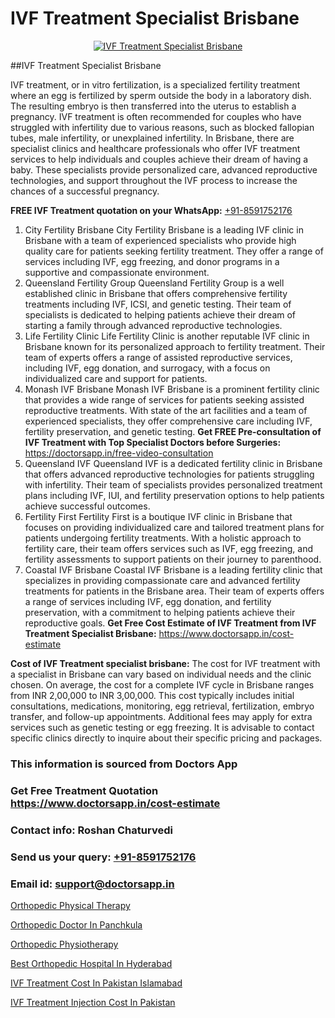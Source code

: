 # IVF Treatment Specialist Brisbane

<p align="center">
  <a href="https://doctorsapp.in/treatment/ivf-treatment">
    <img src="https://doctorsapp.co.in/uploads/treatment_image/ICSI.jpg" alt="IVF Treatment Specialist Brisbane">
  </a>
</p>
##IVF Treatment Specialist Brisbane

IVF treatment, or in vitro fertilization, is a specialized fertility treatment where an egg is fertilized by sperm outside the body in a laboratory dish. The resulting embryo is then transferred into the uterus to establish a pregnancy. IVF treatment is often recommended for couples who have struggled with infertility due to various reasons, such as blocked fallopian tubes, male infertility, or unexplained infertility. In Brisbane, there are specialist clinics and healthcare professionals who offer IVF treatment services to help individuals and couples achieve their dream of having a baby. These specialists provide personalized care, advanced reproductive technologies, and support throughout the IVF process to increase the chances of a successful pregnancy.

**FREE IVF Treatment quotation on your WhatsApp:**  [+91-8591752176](https://api.whatsapp.com/send?phone=8591752176)

1) City Fertility Brisbane
City Fertility Brisbane is a leading IVF clinic in Brisbane with a team of experienced specialists who provide high quality care for patients seeking fertility treatment. They offer a range of services including IVF, egg freezing, and donor programs in a supportive and compassionate environment.
2) Queensland Fertility Group
Queensland Fertility Group is a well established clinic in Brisbane that offers comprehensive fertility treatments including IVF, ICSI, and genetic testing. Their team of specialists is dedicated to helping patients achieve their dream of starting a family through advanced reproductive technologies.
3) Life Fertility Clinic
Life Fertility Clinic is another reputable IVF clinic in Brisbane known for its personalized approach to fertility treatment. Their team of experts offers a range of assisted reproductive services, including IVF, egg donation, and surrogacy, with a focus on individualized care and support for patients.
4) Monash IVF Brisbane
Monash IVF Brisbane is a prominent fertility clinic that provides a wide range of services for patients seeking assisted reproductive treatments. With state of the art facilities and a team of experienced specialists, they offer comprehensive care including IVF, fertility preservation, and genetic testing.
**Get FREE Pre-consultation of IVF Treatment with Top Specialist Doctors before Surgeries:** https://doctorsapp.in/free-video-consultation
5) Queensland IVF
Queensland IVF is a dedicated fertility clinic in Brisbane that offers advanced reproductive technologies for patients struggling with infertility. Their team of specialists provides personalized treatment plans including IVF, IUI, and fertility preservation options to help patients achieve successful outcomes.
6) Fertility First
Fertility First is a boutique IVF clinic in Brisbane that focuses on providing individualized care and tailored treatment plans for patients undergoing fertility treatments. With a holistic approach to fertility care, their team offers services such as IVF, egg freezing, and fertility assessments to support patients on their journey to parenthood.
7) Coastal IVF Brisbane
Coastal IVF Brisbane is a leading fertility clinic that specializes in providing compassionate care and advanced fertility treatments for patients in the Brisbane area. Their team of experts offers a range of services including IVF, egg donation, and fertility preservation, with a commitment to helping patients achieve their reproductive goals.
**Get Free Cost Estimate of IVF Treatment from IVF Treatment Specialist Brisbane:** https://www.doctorsapp.in/cost-estimate

**Cost of IVF Treatment specialist brisbane:**
The cost for IVF treatment with a specialist in Brisbane can vary based on individual needs and the clinic chosen. On average, the cost for a complete IVF cycle in Brisbane ranges from INR 2,00,000 to INR 3,00,000. This cost typically includes initial consultations, medications, monitoring, egg retrieval, fertilization, embryo transfer, and follow-up appointments. Additional fees may apply for extra services such as genetic testing or egg freezing. It is advisable to contact specific clinics directly to inquire about their specific pricing and packages.

### This information is sourced from Doctors App 
### Get Free Treatment Quotation https://www.doctorsapp.in/cost-estimate
### Contact info: Roshan Chaturvedi 
### Send us your query: [+91-8591752176](https://api.whatsapp.com/send?phone=8591752176) 
### Email id: support@doctorsapp.in

[Orthopedic Physical Therapy](https://www.linkedin.com/pulse/orthopedic-physical-therapy-doctorsappin-yu0sc?trackingId=8l56wE%2FUQkPdoAsoO%2BfgSA%3D%3D&lipi=urn%3Ali%3Apage%3Ad_flagship3_company_admin%3BcTUR6naWQkWjeA%2BR15noZQ%3D%3D)

[Orthopedic Doctor In Panchkula](https://www.linkedin.com/pulse/orthopedic-doctor-panchkula-doctorsapp-dhaka-njlde?trackingId=p6Z7hilyjxWuByT9sZBJ6g%3D%3D&lipi=urn%3Ali%3Apage%3Ad_flagship3_company_admin%3Bo%2BosOGJBSO63YocmsfjAZA%3D%3D)

[Orthopedic Physiotherapy](https://medium.com/@vimalrana22/orthopedic-physiotherapy-591046fcb03b)

[Best Orthopedic Hospital In Hyderabad](https://medium.com/@vimalrana22/best-orthopedic-hospital-in-hyderabad-e7492a968a31)

[IVF Treatment Cost In Pakistan Islamabad](https://doctors-apps.github.io/doctorsapp/ivf-treatment-cost-in-pakistan-islamabad)

[IVF Treatment Injection Cost In Pakistan](https://doctors-apps.github.io/doctorsapp/ivf-treatment-injection-cost-in-pakistan)

